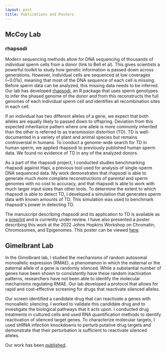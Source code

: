 ```yaml
---
layout: post
title: Publications and Posters
---
```


## McCoy Lab 

### rhapsodi 

Modern sequencing methods allow for DNA sequencing of thousands of individual sperm cells from a donor (link to Bell et al). This gives scientists a powerful toolkit to study how genetic information is passed down across generations. However, individual cells are sequenced at low coverages (~0.01x), meaning that most of the DNA sequence of each cell is missing. Before sperm data can be analyzed, this missing data needs to be inferred. Our lab has developed [rhapsodi](https://github.com/mccoy-lab/rhapsodi), an R package that uses sperm genotypes to infer the phased genome of the donor and from this reconstructs the full genomes of each individual sperm cell and identifies all recombination sites in each cell.

If an individual has two different alleles of a gene, we expect that both alleles are equally likely to passed down to offspring. Deviation from this expected inheritance pattern where one allele is more commonly inherited than the other is referred to as transmission distortion (TD). TD is well-documented in a variety of plant and animal species but remains controversial in humans. To conduct a genome-wide search for TD in human sperm, we applied rhapsodi to previously published human sperm data. We found no evidence of TD in any of the analyzed donors. 

As a part of the rhapsodi project, I conducted studies benchmarking rhapsodi against Hapi, a previous tool used for analysis of single-sperm DNA sequenced data. My work demonstrates that rhapsodi is able to generate much more complete reconstructions of parental and sperm genomes with no cost to accuracy, and that rhapsodi is able to work with much larger input sizes than other tools. To determine the extent to which rhapsodi is able to detect TD, I developed a simulation that generates sperm data with known amounts of TD. This simulation was used to benchmark rhapsodi's power in detecting TD. 

The manuscript describing rhapsodi and its application to TD is available as a [preprint](https://www.biorxiv.org/content/10.1101/2021.11.19.469261v2) and is currently under review. I have also presented a poster describing this work at the 2022 Johns Hopkins Workshop on Chromatin, Chromosomes, and Epigenomes. This poster can be viewed [here](https://github.com/andrew-bortvin/andrew-bortvin.github.io/blob/main/poster_final_resize.pdf).

## Gimelbrant Lab 

In the Gimelbrant lab, I studied the mechanisms of random autosomal monoallelic expression (RMAE), a phenomenon in which the maternal or the paternal allele of a gene is randomly silenced. While a substantial number of genes have been shown to consistently have these random inactivation patterns, researchers have not been able to identify the molecular mechanisms regulating RMAE. Our lab developed a protocol that allows for rapid and cost-effective screening for drugs that reactivate silenced alleles. 

Our screen identified a candidate drug that can reactivate a genes with monoallelic silencing. I worked to validate this candidate drug and to investigate the biological pathways that it acts upon. I conducted drug treatments in cultured cells and used RNA quantification methods to identify reactivation of silenced target genes. To characterize molecular targets, I used shRNA infection knockdowns to perturb putative drug targets and demonstrate that their perturbation is sufficient to reactivate silenced alleles. 

Our work has been [published](https://academic.oup.com/g3journal/article/12/2/jkab428/6472352?login=true).
